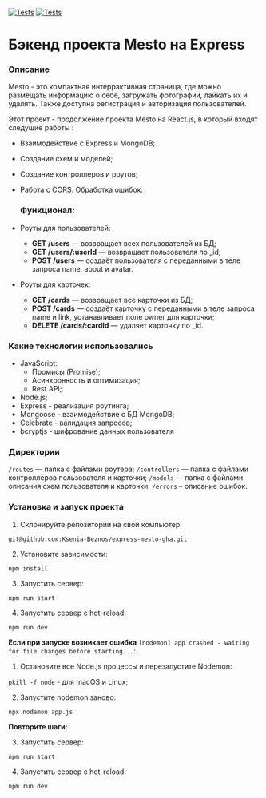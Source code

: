 [![Tests](../../actions/workflows/tests-13-sprint.yml/badge.svg)](../../actions/workflows/tests-13-sprint.yml) [![Tests](../../actions/workflows/tests-14-sprint.yml/badge.svg)](../../actions/workflows/tests-14-sprint.yml)

# Бэкенд проекта Mesto на Express

### Описание
Mesto - это компактная интеррактивная страница, где можно размещать информацию о себе, загружать фотографии, лайкать их и удалять. Также доступна регистрация и авторизация пользователей.

Этот проект - продолжение проекта Mesto на React.js, в который входят следущие работы :
* Взаимодействие с Express и MongoDB;
* Создание схем и моделей;
* Создание контроллеров и роутов;
* Работа с CORS. Обработка ошибок.
  
  ### Функционал:
* Роуты для пользователей:
    - **GET /users** — возвращает всех пользователей из БД;
    - **GET /users/:userId** — возвращает пользователя по _id;
    - **POST /users** — создаёт пользователя с переданными в теле запроса name, about и avatar.
* Роуты для карточек:
    - **GET /cards** — возвращает все карточки из БД; 
    - **POST /cards** — создаёт карточку с переданными в теле запроса name и link, устанавливает поле owner для карточки;
    - **DELETE /cards/:cardId** — удаляет карточку по _id.

### **Какие технологии использовались**
* JavaScript:
    - Промисы (Promise);
    - Асинхронность и оптимизация;
    - Rest API;
* Node.js;
* Express - реализация роутинга;
* Mongoose - взаимодействие с БД MongoDB;
* Celebrate - валидация запросов;
* bcryptjs - шифрование данных пользователя

### **Директории**
`/routes` — папка с файлами роутера;
`/controllers` — папка с файлами контроллеров пользователя и карточки;
`/models` — папка с файлами описания схем пользователя и карточки;
`/errors` – описание ошибок.

### **Установка и запуск проекта**

1. Склонируйте репозиторий на свой компьютер:

`git@github.com:Ksenia-Beznos/express-mesto-gha.git`

2. Установите зависимости:

`npm install`

3. Запустить сервер:

`npm run start`

4. Запустить сервер с hot-reload:

`npm run dev`

**Если при запуске возникает ошибка**
`[nodemon] app crashed - waiting for file changes before starting...`:

1. Остановите все Node.js процессы и перезапустите Nodemon: 

`pkill -f node`  - для macOS и Linux;

2. Запустите nodemon заново:

`npx nodemon app.js`


**Повторите шаги:**

3. Запустить сервер:

`npm run start`

4. Запустить сервер с hot-reload:

`npm run dev`
